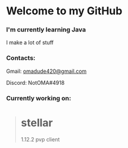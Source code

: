 # Welcome to my GitHub

### I'm currently learning Java 

I make a lot of stuff

### Contacts:
Gmail: omadude420@gmail.com 

Discord: NotOMA#4918

### Currently working on:
> # stellar
> 1.12.2 pvp client 


